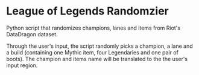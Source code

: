 # League of Legends Randomzier
Python script that randomizes champions, lanes and items from Riot's DataDragon dataset.

Through the user's input, the script randomly picks a champion, a lane and a build (containing one Mythic item, four Legendaries and one pair of boots).
The champion and items name will be translated to the the user's input region.

